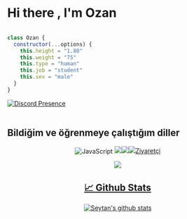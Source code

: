 # Hi there , I'm Ozan
```js

class Ozan {
  constructor(...options) {
    this.height = "1.80"
    this.weight = "75"
    this.type = "human"
    this.job = "student"
    this.sex = "male"
  }
}
```
[![Discord Presence](https://lanyard-profile-readme.vercel.app/api/438757131819286529)](https://discord.com/users/438757131819286529) <br><br> 

## Bildiğim ve öğrenmeye çalıştığım diller

<div align="center">
<img alt="JavaScript" align="center" src="https://img.shields.io/badge/-Javascript-edb200?style=flat-square&logo=javascript&logoColor=white%22/%3E
<img alt="html5" align="center" src="https://img.shields.io/badge/-HTML5-E34F26?style=flat-square&logo=html5&logoColor=white%22/%3E
<img alt="css3" align="center" src="https://img.shields.io/badge/-CSS-264de4?style=flat-square&logo=css3&logoColor=white%22/%3E
<img alt="Nodejs" align="center" src="https://img.shields.io/badge/-Nodejs-43853d?style=flat-square&logo=Node.js&logoColor=white%22/%3E
</div>

<h3>Kişisel hesaplarım:</h3>
<p align="left">
<a href="https://discord.com/users/966406212176445532" target"blank_"><img src="https://img.shields.io/badge/discord%20-111111.svg?&style=for-the-badge&logo=discord&logoColor=white%22%3E</a>
<a href="https://instagram.com/serkan_grcn" target"blank"><img src="https://img.shields.io/badge/INSTAGRAM%20-111111.svg?&style=for-the-badge&logo=instagram&logoColor=white%22%3E</a>
<a href="https://sptfy.com/Soullshu" target"blank"><img src="https://img.shields.io/badge/Spotify%20-111111.svg?&style=for-the-badge&logo=spotify&logoColor=white%22%3E</a>


# Ziyaretçi
<p align = "center">
</p>
<p align = "center">
<img src="https://profile-counter.glitch.me/%7BSeytan0%7D/count.svg" />
</p> 


## 📈 Github Stats

![Seytan's github stats](https://github-readme-stats.vercel.app/api?username=Seytan0&show_icons=true&theme=merko)

<p align="center">
<img src="https://github-profile-trophy.vercel.app/?username=Seytan&theme=radical%22/%3E
</p>
